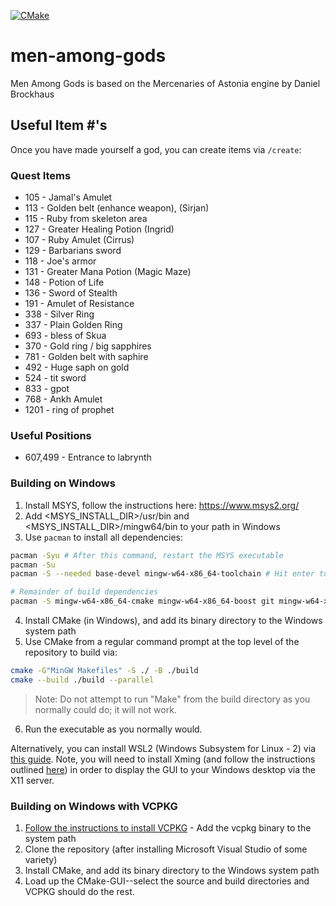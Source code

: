 [![CMake](https://github.com/engineerjames/men-among-gods/actions/workflows/cmake.yml/badge.svg)](https://github.com/engineerjames/men-among-gods/actions/workflows/cmake.yml)

# men-among-gods

Men Among Gods is based on the Mercenaries of Astonia engine by Daniel Brockhaus

## Useful Item #'s

Once you have made yourself a god, you can create items via `/create`:

### Quest Items
* 105 - Jamal's Amulet
* 113 - Golden belt (enhance weapon), (Sirjan)
* 115 - Ruby from skeleton area
* 127 - Greater Healing Potion (Ingrid)
* 107 - Ruby Amulet (Cirrus)
* 129 - Barbarians sword
* 118 - Joe's armor
* 131 - Greater Mana Potion (Magic Maze)
* 148 - Potion of Life
* 136 - Sword of Stealth
* 191 - Amulet of Resistance
* 338 - Silver Ring
* 337 - Plain Golden Ring
* 693 - bless of Skua
* 370 - Gold ring / big sapphires
* 781 - Golden belt with saphire
* 492 - Huge saph on gold
* 524 - tit sword
* 833 - gpot
* 768 - Ankh Amulet
* 1201 - ring of prophet

### Useful Positions
* 607,499 - Entrance to labrynth

### Building on Windows
1. Install MSYS, follow the instructions here: https://www.msys2.org/
2. Add <MSYS_INSTALL_DIR>/usr/bin and <MSYS_INSTALL_DIR>/mingw64/bin to your path in Windows
3. Use `pacman` to install all dependencies:
```bash
pacman -Syu # After this command, restart the MSYS executable
pacman -Su
pacman -S --needed base-devel mingw-w64-x86_64-toolchain # Hit enter to select all packages, ~1GB

# Remainder of build dependencies
pacman -S mingw-w64-x86_64-cmake mingw-w64-x86_64-boost git mingw-w64-x86_64-sfml mingw-w64-x86_64-libzip
```
4. Install CMake (in Windows), and add its binary directory to the Windows system path
5. Use CMake from a regular command prompt at the top level of the repository to build via:
```bash
cmake -G"MinGW Makefiles" -S ./ -B ./build
cmake --build ./build --parallel
```
> Note: Do not attempt to run "Make" from the build directory as you normally could do; it will not work.
6. Run the executable as you normally would.

Alternatively, you can install WSL2 (Windows Subsystem for Linux - 2) via [this guide](https://www.digitalocean.com/community/tutorials/how-to-install-the-windows-subsystem-for-linux-2-on-microsoft-windows-10).  Note, you will need to install Xming (and follow the instructions outlined [here](https://stackoverflow.com/questions/61110603/how-to-set-up-working-x11-forwarding-on-wsl2)) in order to display the GUI to your Windows desktop via the X11 server.

### Building on Windows with VCPKG
1. [Follow the instructions to install VCPKG](https://vcpkg.io/en/getting-started.html) - Add the vcpkg binary to the system path
2. Clone the repository (after installing Microsoft Visual Studio of some variety)
3. Install CMake, and add its binary directory to the Windows system path
4. Load up the CMake-GUI--select the source and build directories and VCPKG should do the rest.
